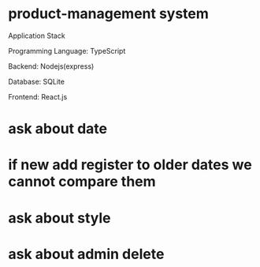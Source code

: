 # product-management system

Application Stack

Programming Language: TypeScript

Backend: Nodejs(express)

Database: SQLite

Frontend: React.js

# ask about date

# if new add register to older dates we cannot compare them

# ask about style

# ask about admin delete
